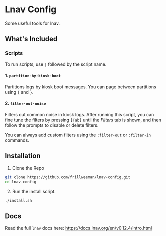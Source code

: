 # Lnav Config
Some useful tools for lnav.

## What's Included

### Scripts
To run scripts, use `|` followed by the script name.

#### 1. `partition-by-kiosk-boot`
Partitions logs by kiosk boot messages. You can page between partitions using `{` and `}`.

#### 2. `filter-out-noise`
Filters out common noise in kiosk logs. After running this script, you can fine tune the filters by pressing `[Tab]` until the *Filters* tab is shown, and then follow the prompts to disable or delete filters.

You can always add custom filters using the `:filter-out` or `:filter-in` commands.

## Installation
1. Clone the Repo
```sh
git clone https://github.com/frillweeman/lnav-config.git
cd lnav-config
```

2. Run the install script.
```sh
./install.sh
```

## Docs
Read the full `lnav` docs here: https://docs.lnav.org/en/v0.12.4/intro.html

